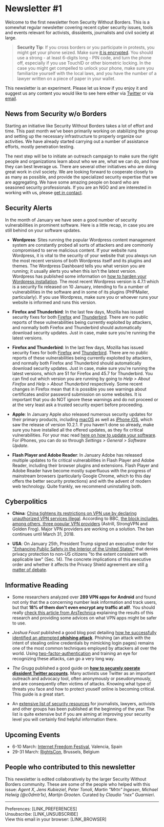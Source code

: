 # Newsletter #1

Welcome to the first newsletter from Security Without Borders. This is a somewhat regular newsletter covering recent cyber security issues, tools and events relevant for activists, dissidents, journalists and civil society at large.

> **Security Tip**: If you cross borders or you participate in protests, you might get your phone seized. Make sure [it is encrypted](https://ssd.eff.org/en/module/how-encrypt-your-iphone). You should use a strong  - at least 6-digits long - PIN code, and turn the phone off, especially if you use TouchID or other biometric locking. In the case you might get compelled to unlock your phone, make sure you familiarize yourself with the local laws, and you have the number of a lawyer written on a piece of paper in your wallet.

This newsletter is an experiment. Please let us know if you enjoy it and suggest us any content you would like to see here either via [Twitter](https://twitter.com/swborders) or via [email](mailto:info@securitywithoutborders.org).


## News from Security w/o Borders

Starting an initiative like Security Without Borders takes a lot of effort and time.  This past month we've been primarily working on stabilizing the group and setting up the necessary infrastructure to properly organize our activities. We have already started carrying out a number of assistance efforts, mostly penetration testing.

The next step will be to initiate an outreach campaign to make sure the right people and organizations learn about who we are, what we can do, and how they can best leverage us. There are several other initiatives who are doing great work in civil society. We are looking forward to cooperate closely to as many as possible, and provide the specialized security expertise that we are aggregating. We have some amazing people on board who are seasoned security professionals. If you are an NGO and are interested in working with us, please [get in contact](mailto:info@securitywithoutborders.org).


## Security Alerts

In the month of January we have seen a good number of security vulnerabilities in prominent software. Here is a little recap, in case you are still behind on your software updates.

* **Wordpress**: Sites running the popular Wordpress content management system are constantly probed all sorts of attackers and are commonly compromised to serve malicious content. If your website runs Wordpress, it is vital to the security of your website that you always run the most recent versions of both Wordpress itself and its plugins and themes. The Wordpress Dashboard tells you what version you are running; it usually alerts you when this isn't the latest version. Wordpress has published some information on [how to harden your Wordpress installation](https://codex.wordpress.org/Hardening_WordPress). The most recent Wordpress version is 4.7.1 which is a security fix released on 10 January, intending to fix a number of vulnerabilities in the software and in some of its plugins (PHPMailer, particularly). If you use Wordpress, make sure you or whoever runs your website is informed and runs this version.

* **Firefox and Thunderbird**: In the last few days, Mozilla has issued security fixes for both [Firefox](https://www.mozilla.org/en-US/security/advisories/mfsa2017-01/) and [Thunderbird](https://www.mozilla.org/en-US/security/advisories/mfsa2017-03/). There are no public reports of these vulnerabilities being currently exploited by attackers, and normally both Firefox and Thunderbird should automatically download security updates. Just in case, make sure you're running the latest versions.

* **Firefox and Thunderbird**: In the last few days, Mozilla has issued security fixes for both [Firefox](https://www.mozilla.org/en-US/security/advisories/mfsa2017-01/) and [Thunderbird](https://www.mozilla.org/en-US/security/advisories/mfsa2017-03/). There are no public reports of these vulnerabilities being currently exploited by attackers, and normally both Firefox and Thunderbird should automatically download security updates. Just in case, make sure you're running the latest versions, which are 51 for Firefox and 45.7 for Thunderbird. You can find out which version you are running by going to *Help > About Firefox* and *Help > About Thunderbird* respectively.
Some recent changes in Firefox mean that it is possible you see warnings about certificates and/or password submission on some websites. It is important that you do NOT ignore these warnings and do not proceed or at the very least ask a trusted security expert before proceeding.

* **Apple**: In January Apple also released numerous security updates for their primary products, including [macOS](https://support.apple.com/en-us/HT201222) as well as [iPhone iOS](https://support.apple.com/en-us/HT207482), which saw the release of version 10.2.1. If you haven't done so already, make sure you have installed all the offered updates, as they fix critical vulnerabilities. For your mac read [here on how to update your software](https://support.apple.com/en-us/HT201541). For iPhones, you can do so through *Settings > General > Software Update*.

* **Flash Player and Adobe Reader**: In January Adobe has released multiple updates to fix critical vulnerabilities in Flash Player and Adobe Reader, including their browser plugins and extensions. Flash Player and Adobe Reader have become mostly superfluous with the progress of mainstream browsers (particularly Google Chrome, which to this day offers the better security protections) and with the advent of modern web technology. Quite frankly, we recommend uninstalling both.


## Cyberpolitics

* **China**: [China tightens its restrictions on VPN use by declaring unauthorized VPN services illegal](http://www.scmp.com/news/china/policies-politics/article/2064587/chinas-move-clean-vpns-and-strengthen-great-firewall). According to BBC, [the block includes, among others, three popular VPN providers](http://www.bbc.com/news/technology-30982198) (Astrill, StrongVPN and Golden Frog). Major VPN providers are working on a solution. The ban continues until  March 31, 2018.

* **USA**: On January 25th, President Trump signed an executive order for ["Enhancing Public Safety in the Interior of the United States"](https://www.whitehouse.gov/the-press-office/2017/01/25/presidential-executive-order-enhancing-public-safety-interior-united) that denies privacy protection to non-US citizens "to the extent consistent with applicable law" (Sec. 14). The concrete implications of this executive order and whether it affects the Privacy Shield agreement are still [a matter of debate](https://www.lawfareblog.com/interior-security-executive-order-privacy-act-and-privacy-shield).


## Informative Reading

* Some researchers analyzed over **289 VPN apps for Android** and found not only that the a concerning number leak information and track users, but that **18% of them don't even encrypt any traffic at all!**. You should really [check this article from ArsTechnica](https://arstechnica.com/security/2017/01/majority-of-android-vpns-cant-be-trusted-to-make-users-more-secure/) explaining the results of this research and providing some advices on what VPN apps might be safer to use.

* *Joshua Foust* published a good blog post detailing [how he successfully identified an attempted **phishing attack**](http://joshuafoust.com/how-to-spot-a-phishing-attack/). Phishing (an attack with the intent of stealing online credentials by mimicking login pages) remains one of the most common techniques employed by attackers all over the world. Using [two-factor-authentication](https://ssd.eff.org/en/module/how-enable-two-factor-authentication) and training an eye for recognizing these attacks, can go a very long way.

* *The Grugq* published a good guide on [**how to securely operate dissident Twitter accounts**](https://medium.com/@thegrugq/twitter-activist-security-7c806bae9cb0). Many activists use Twitter as an important outreach and advocacy tool, often anonymously or pseudonymously, and are consequently often victims of attacks. Knowing what type of threats you face and how to protect youself online is becoming critical. This guide is a great start.

* An [extensive list of security resources](https://medium.com/tinfoil-press/current-digital-security-resources-5c88ba40ce5c#.khzgl4l92) for journalists, lawyers, activists and other groups has been published at the beginning of the year. The list is quite extensive but if you are aiming at improving your security level you will certainly find helpful information there.


## Upcoming Events

* 6-10 March: [Internet Freedom Festival](https://internetfreedomfestival.org/), Valencia, Spain
* 29-31 March: [RightsCon](https://www.rightscon.org/), Brussels, Belgium

## People who contributed to this newsletter

This newsletter is edited collaboratively by the larger Security Without Borders community. These are some of the people who helped with this issue: *Agent X*, *Jens Kubieziel*, *Peter Tonoli*, *Martin "Mrtn" Ingesen*, *Michael Helwig (@c0dmtr1x)*, *Martijn Grooten*. Curated by *Claudio "nex" Guarnieri*.

---

Preferences: [LINK_PREFERENCES]  
Unsubscribe: [LINK_UNSUBSCRIBE]  
View this email in your browser: [LINK_BROWSER]
